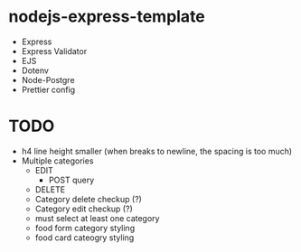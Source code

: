 # nodejs-express-template

-   Express
-   Express Validator
-   EJS
-   Dotenv
-   Node-Postgre
-   Prettier config

# TODO
- h4 line height smaller (when breaks to newline, the spacing is too much)
- Multiple categories 
    - EDIT
        - POST query
    - DELETE
    - Category delete checkup (?)
    - Category edit checkup (?)
    - must select at least one category
    - food form category styling
    - food card cateogry styling